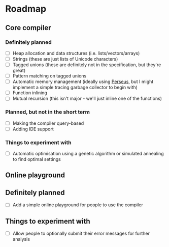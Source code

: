 # Roadmap

## Core compiler

### Definitely planned

 - [ ] Heap allocation and data structures (i.e. lists/vectors/arrays)
 - [ ] Strings (these are just lists of Unicode characters)
 - [ ] Tagged unions (these are definitely not in the specification, but they're great)
 - [ ] Pattern matching on tagged unions
 - [ ] Automatic memory management (ideally using
 [Perseus](https://www.microsoft.com/en-us/research/uploads/prod/2020/11/perceus-tr-v1.pdf),
 but I might implement a simple tracing garbage collector to begin with)
 - [ ] Function inlining
 - [ ] Mutual recursion (this isn't major - we'll just inline one of the functions)

### Planned, but not in the short term
 - [ ] Making the compiler query-based
 - [ ] Adding IDE support

### Things to experiment with
 - [ ] Automatic optimisation using a genetic algorithm or simulated annealing to find optimal
 settings

## Online playground

## Definitely planned

 - [ ] Add a simple online playground for people to use the compiler

## Things to experiment with

 - [ ] Allow people to optionally submit their error messages for further analysis

